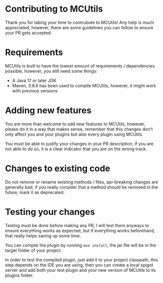 # Contributing to MCUtils
Thank you for taking your time to contrubute to MCUtils! Any help is much appreciated, however, there are some guidelines you can follow to ensure your PR gets accepted.

# Requirements
MCUtils is built to have the lowest amount of requirements / dependencies possible, however, you still need some things:

- A Java 17 or later JDK
- Maven, 3.8.6 has been used to compile MCUtils, however, it might work with previous versions

# Adding new features
You are more than welcome to add new features to MCUtils, however, please do it in a way that makes sense, remember that this changes don't only affect you and your plugins but also every plugin using MCUtils.

You must be able to justify your changes in your PR description, if you are not able to do so, it is a clear indicator that you are on the wrong track.

# Changes to existing code
Do not remove or rename existing methods / files, api-breaking changes are generally bad, if you really consider that a method should be removed in the future, mark it as deprecated.

# Testing your changes
Testing must be done before making any PR, I will test them anyways to ensure everything works as expected, but if everything works beforehand, that really helps saving up some time.

You can compile the plugin by running `mvn install`, the jar file will be in the target folder of your project.

In order to test the compiled plugin, just add it to your project classpath, this step depends on the IDE you are using, then you can create a local spigot server and add both your test plugin and your new version of MCUtils to its plugins folder.
